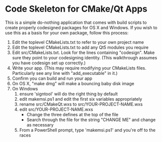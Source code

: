# Code Skeleton for CMake/Qt Apps

This is a simple do-nothing application that comes with build scripts to create properly codesigned packages for OS X and Windows.  If you wish to use this as a
basis for your own package, follow this process:

 1. Edit the toplevel CMakeLists.txt to refer to your own project name
 2. Edit the toplevel CMakeLists.txt to add any Qt5 modules you require
 3. Edit src/CMakeLists.txt.  Look for the lines containing "codesign".  Make sure they point to your codesigning identity.  (This walkthrough assumes you have codesign set up correctly.)
 4. Write your app.  (This may require modifying your CMakeLists files.  Particularly see any line with "add_executable" in it.)
 5. Confirm you can build and run your app
 6. On OS X, "make dmg" will make a bouncing baby disk image
 7. On Windows
    1. ensure 'signtool' will do the right thing by default
    2. edit makemsi.ps1 and edit the first six variables appropriately
    3. rename src/CMakeQt.wxs to src/YOUR-PROJECT-NAME.wxs
    4. edit src/YOUR-PROJECT-NAME.wxs
       * Change the three defines at the top of the file
       * Search through the file for the string "CHANGE ME" and change as necessary
    5. From a PowerShell prompt, type 'makemsi.ps1' and you're off to the races
